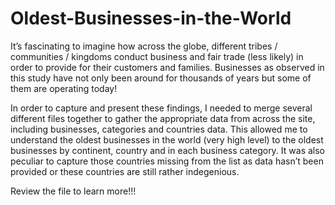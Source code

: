 # Oldest-Businesses-in-the-World
It’s fascinating to imagine how across the globe, different tribes / communities / kingdoms conduct business and fair trade (less likely) in order to provide for their customers and families. Businesses as observed in this study have not only been around for thousands of years but some of them are operating today! 

In order to capture and present these findings, I needed to merge several different files together to gather the appropriate data from across the site, including businesses, categories and countries data. This allowed me to understand the oldest businesses in the world (very high level) to the oldest businesses by continent, country and in each business category. It was also peculiar to capture those countries missing from the list as data hasn’t been provided or these countries are still rather indegenious. 

Review the file to learn more!!!
